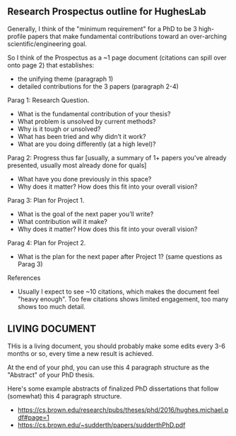 ## Research Prospectus outline for HughesLab

Generally, I think of the "minimum requirement" for a PhD to be 3 high-profile papers that make fundamental contributions toward an over-arching scientific/engineering goal.

So I think of the Prospectus as a ~1 page document (citations can spill over onto page 2) that establishes:
- the unifying theme (paragraph 1)
- detailed contributions for the 3 papers (paragraph 2-4)

Parag 1: Research Question.
- What is the fundamental contribution of your thesis?
- What problem is unsolved by current methods?
- Why is it tough or unsolved?
- What has been tried and why didn’t it work?
- What are you doing differently (at a high level)?

Parag 2: Progress thus far [usually, a summary of 1+ papers you've already presented, usually most already done for quals]
- What have you done previously in this space?
- Why does it matter? How does this fit into your overall vision?

Parag 3: Plan for Project 1. 
- What is the goal of the next paper you’ll write? 
- What contribution will it make?
- Why does it matter? How does this fit into your overall vision?

Parag 4: Plan for Project 2.
- What is the plan for the next paper after Project 1? (same questions as Parag 3)

References
- Usually I expect to see ~10 citations, which makes the document feel "heavy enough". Too few citations shows limited engagement, too many shows too much detail.

## LIVING DOCUMENT

THis is a living document, you should probably make some edits every 3-6 months or so, every time a new result is achieved.

At the end of your phd, you can use this 4 paragraph structure as the "Abstract" of your PhD thesis.

Here's some example abstracts of finalized PhD dissertations that follow (somewhat) this 4 paragraph structure.

* https://cs.brown.edu/research/pubs/theses/phd/2016/hughes.michael.pdf#page=1
* https://cs.brown.edu/~sudderth/papers/sudderthPhD.pdf
